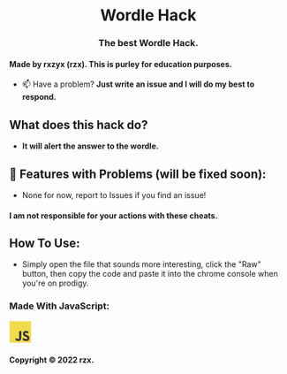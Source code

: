 <h1 align="center">Wordle Hack</h1>
<h3 align="center">The best Wordle Hack.</h3>

#### Made by rxzyx (rzx). This is purley for education purposes.
- 📫 Have a problem? **Just write an issue and I will do my best to respond.**

## What does this hack do?
- **It will alert the answer to the wordle.**


## 🤖 Features with Problems (will be fixed soon):

- None for now, report to Issues if you find an issue!

#### I am not responsible for your actions with these cheats.

## How To Use:

- Simply open the file that sounds more interesting, click the "Raw" button, then copy the code and paste it into the chrome console when you're on prodigy.

<h3 align="left">Made With JavaScript:</h3>
<p align="left"> <a href="https://developer.mozilla.org/en-US/docs/Web/JavaScript" target="_blank" rel="noreferrer"> <img src="https://raw.githubusercontent.com/devicons/devicon/master/icons/javascript/javascript-original.svg" alt="javascript" width="40" height="40"/> </a> </p>

#### Copyright &copy; 2022 rzx.
